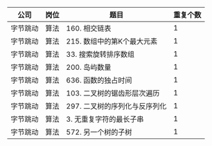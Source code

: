 | 公司   | 岗位 | 题目                 | 重复个数 |
|------|----|--------------------|------|
| 字节跳动 | 算法 | 160\. 相交链表         | 1    |
| 字节跳动 | 算法 | 215\. 数组中的第K个最大元素  | 1    |
| 字节跳动 | 算法 | 33\. 搜索旋转排序数组      | 1    |
| 字节跳动 | 算法 | 200\. 岛屿数量         | 1    |
| 字节跳动 | 算法 | 636\. 函数的独占时间      | 1    |
| 字节跳动 | 算法 | 103\. 二叉树的锯齿形层次遍历  | 1    |
| 字节跳动 | 算法 | 297\. 二叉树的序列化与反序列化 | 1    |
| 字节跳动 | 算法 | 3\. 无重复字符的最长子串     | 1    |
| 字节跳动 | 算法 | 572\. 另一个树的子树      | 1    |

